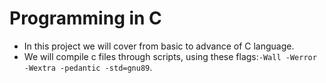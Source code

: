 # Programming in C

- In this project we will cover from basic to advance of C language.
- We will compile c files through scripts, using these flags:`-Wall -Werror -Wextra -pedantic -std=gnu89`.
